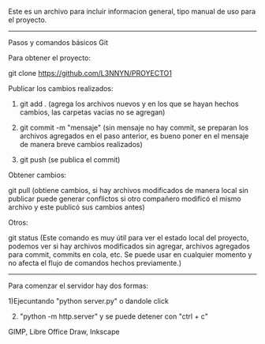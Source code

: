 Este es un archivo para incluir informacion general, tipo manual de uso para el proyecto.

******************************************
Pasos y comandos básicos Git

Para obtener el proyecto:

git clone https://github.com/L3NNYN/PROYECTO1

Publicar los cambios realizados:

1) git add . 
(agrega los archivos nuevos y en los que se hayan hechos cambios, las carpetas vacias no se agregan)

2) git commit -m "mensaje" 
(sin mensaje no hay commit, se preparan los archivos agregados en el paso anterior, es bueno poner en el mensaje de manera breve cambios realizados)

3) git push (se publica el commit)

Obtener cambios:

git pull 
(obtiene cambios, si hay archivos modificados de manera local sin publicar puede generar conflictos si otro compañero modificó el mismo archivo y este publicó sus cambios antes)

Otros: 

git status
(Este comando es muy útil para ver el estado local del proyecto, podemos ver si hay archivos modificados sin agregar, archivos agregados para commit, commits en cola, etc. Se puede usar en cualquier momento y no afecta el flujo de comandos hechos previamente.)

******************************************

Para comenzar el servidor hay dos formas:

1)Ejecuntando "python server.py" o dandole click

2) "python -m http.server" y se puede detener con "ctrl + c"


GIMP, Libre Office Draw, Inkscape
